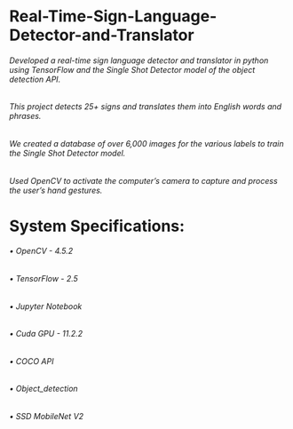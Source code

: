 # Real-Time-Sign-Language-Detector-and-Translator

###### Developed a real-time sign language detector and translator in python using TensorFlow and the Single Shot Detector model of the object detection API.
###### This project detects 25+ signs and translates them into English words and phrases.
###### We created a database of over 6,000 images for the various labels to train the Single Shot Detector model.
###### Used OpenCV to activate the computer’s camera to capture and process the user’s hand gestures.

# System Specifications:
###### • OpenCV - 4.5.2
###### • TensorFlow - 2.5
###### • Jupyter Notebook
###### • Cuda GPU - 11.2.2
###### • COCO API
###### • Object_detection
###### • SSD MobileNet V2
